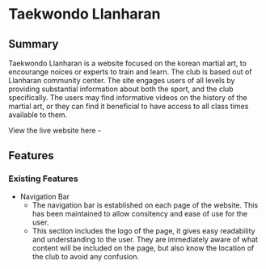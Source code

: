 # Taekwondo Llanharan
## Summary

Taekwondo Llanharan is a website focused on the korean martial art, to encourange noices or experts to train and learn. The club is based out of Llanharan community center. The site engages users of all levels by providing substantial information about both the sport, and the club specifically. The users may find informative videos on the history of the martial art, or they can find it beneficial to have access to all class times available to them.

View the live website here - 

## Features
### Existing Features

* Navigation Bar
    * The navigation bar is established on each page of the website. This has been maintained to allow consitency and ease of use for the user.
    * This section includes the logo of the page, it gives easy readability and understanding to the user. They are immediately aware of what content will be included on the page, but also know the location of the club to avoid any confusion.

